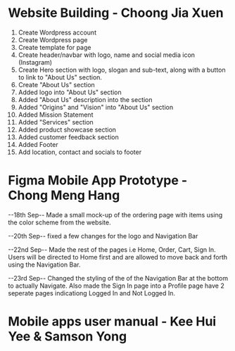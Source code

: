 # Website Building - Choong Jia Xuen
<ol>
    <li>Create Wordpress account </li>
    <li>Create Wordpress page </li>
    <li>Create template for page</li>
    <li>Create header/navbar with logo, name and social media icon (Instagram)</li>
    <li>Create Hero section with logo, slogan and sub-text, along with a button to link to "About Us" section.</li>
    <li>Create "About Us" section</li>
    <li>Added logo into "About Us" section</li>
    <li>Added "About Us" description into the section</li>
    <li>Added "Origins" and "Vision" into "About Us" section</li>
    <li>Added Mission Statement</li>
    <li>Added "Services" section</li>
    <li>Added product showcase section</li>
    <li>Added customer feedback section</li>
    <li>Added Footer</li>
    <li>Add location, contact and socials to footer</li>
</ol>


# Figma Mobile App Prototype - Chong Meng Hang
--18th Sep--
Made a small mock-up of the ordering page with items using the color scheme from the website.

--20th Sep--
fixed a few changes for the logo and Navigation Bar

--22nd Sep--
Made the rest of the pages i.e Home, Order, Cart, Sign In.
Users will be directed to Home first and are allowed to move back and forth using the Navigation Bar.

--23rd Sep--
Changed the styling of the of the Navigation Bar at the bottom to actually Navigate. 
Also made the Sign In page into a Profile page have 2 seperate pages indicationg Logged In and Not Logged In.


# Mobile apps user manual - Kee Hui Yee & Samson Yong
